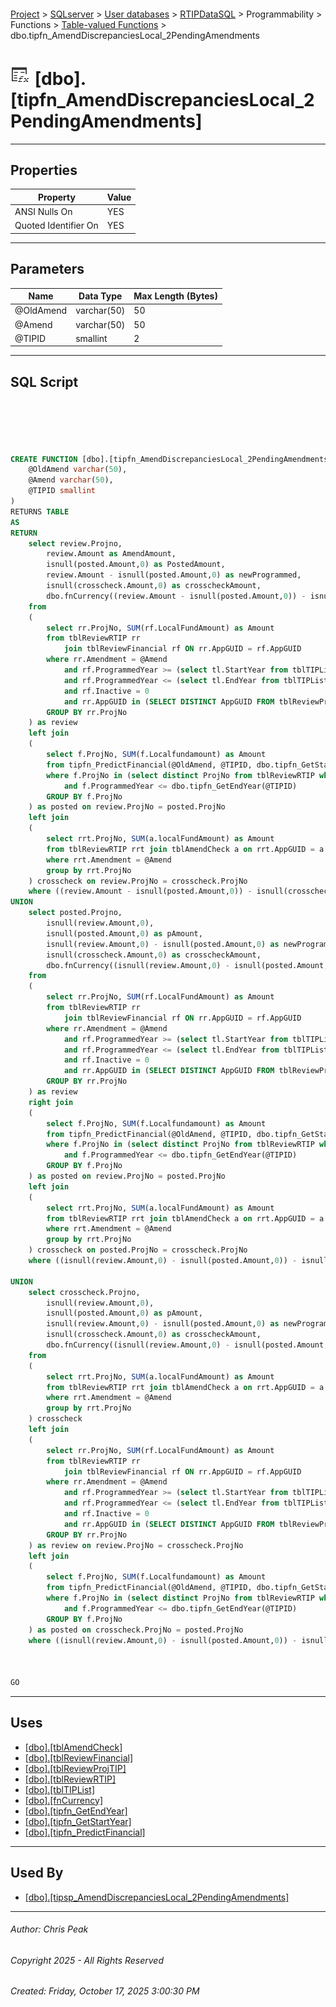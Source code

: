 #### 

[Project](../../../../../../index.md) > [SQLserver](../../../../../index.md) > [User databases](../../../../index.md) > [RTIPDataSQL](../../../index.md) > Programmability > Functions > [Table-valued Functions](Table-valued_Functions.md) > dbo.tipfn_AmendDiscrepanciesLocal_2PendingAmendments

# ![Table-valued Functions](../../../../../../Images/Function_Table32.png) [dbo].[tipfn_AmendDiscrepanciesLocal_2PendingAmendments]

---

## <a name="#properties"></a>Properties

| Property | Value |
|---|---|
| ANSI Nulls On | YES |
| Quoted Identifier On | YES |


---

## <a name="#parameters"></a>Parameters

| Name | Data Type | Max Length (Bytes) |
|---|---|---|
| @OldAmend | varchar(50) | 50 |
| @Amend | varchar(50) | 50 |
| @TIPID | smallint | 2 |


---

## <a name="#sqlscript"></a>SQL Script

```sql





CREATE FUNCTION [dbo].[tipfn_AmendDiscrepanciesLocal_2PendingAmendments](
	@OldAmend varchar(50),
	@Amend varchar(50), 
	@TIPID smallint
)
RETURNS TABLE
AS
RETURN
	select review.Projno, 
		review.Amount as AmendAmount, 
		isnull(posted.Amount,0) as PostedAmount,
		review.Amount - isnull(posted.Amount,0) as newProgrammed,
		isnull(crosscheck.Amount,0) as crosscheckAmount,
		dbo.fnCurrency((review.Amount - isnull(posted.Amount,0)) - isnull(crosscheck.Amount,0)) as discrepancy
	from 
	(
		select rr.ProjNo, SUM(rf.LocalFundAmount) as Amount
		from tblReviewRTIP rr
			join tblReviewFinancial rf ON rr.AppGUID = rf.AppGUID
		where rr.Amendment = @Amend
			and rf.ProgrammedYear >= (select tl.StartYear from tblTIPList tl where tl.TIP_ID = @TIPID)
			and rf.ProgrammedYear <= (select tl.EndYear from tblTIPList tl where tl.TIP_ID = @TIPID)
			and rf.Inactive = 0
			and rr.AppGUID in (SELECT DISTINCT AppGUID FROM tblReviewProjTIP where TIP_ID = @TIPID)
		GROUP BY rr.ProjNo
	) as review
	left join 
	(
		select f.ProjNo, SUM(f.Localfundamount) as Amount
		from tipfn_PredictFinancial(@OldAmend, @TIPID, dbo.tipfn_GetStartYear(@TIPID)) f 
		where f.ProjNo in (select distinct ProjNo from tblReviewRTIP where Amendment = @Amend)
			and f.ProgrammedYear <= dbo.tipfn_GetEndYear(@TIPID)
		GROUP BY f.ProjNo
	) as posted on review.ProjNo = posted.ProjNo
	left join 
	(
		select rrt.ProjNo, SUM(a.localFundAmount) as Amount
		from tblReviewRTIP rrt join tblAmendCheck a on rrt.AppGUID = a.AppGUID
		where rrt.Amendment = @Amend
		group by rrt.ProjNo
	) crosscheck on review.ProjNo = crosscheck.ProjNo
	where ((review.Amount - isnull(posted.Amount,0)) - isnull(crosscheck.Amount,0)) <> 0	
UNION
	select posted.Projno, 
		isnull(review.Amount,0), 
		isnull(posted.Amount,0) as pAmount,
		isnull(review.Amount,0) - isnull(posted.Amount,0) as newProgrammed,
		isnull(crosscheck.Amount,0) as crosscheckAmount,
		dbo.fnCurrency((isnull(review.Amount,0) - isnull(posted.Amount,0)) - isnull(crosscheck.Amount,0)) as discrepancy
	from 
	(
		select rr.ProjNo, SUM(rf.LocalFundAmount) as Amount
		from tblReviewRTIP rr
			join tblReviewFinancial rf ON rr.AppGUID = rf.AppGUID
		where rr.Amendment = @Amend
			and rf.ProgrammedYear >= (select tl.StartYear from tblTIPList tl where tl.TIP_ID = @TIPID)
			and rf.ProgrammedYear <= (select tl.EndYear from tblTIPList tl where tl.TIP_ID = @TIPID)
			and rf.Inactive = 0
			and rr.AppGUID in (SELECT DISTINCT AppGUID FROM tblReviewProjTIP where TIP_ID = @TIPID)
		GROUP BY rr.ProjNo
	) as review
	right join 
	(
		select f.ProjNo, SUM(f.Localfundamount) as Amount
		from tipfn_PredictFinancial(@OldAmend, @TIPID, dbo.tipfn_GetStartYear(@TIPID)) f 
		where f.ProjNo in (select distinct ProjNo from tblReviewRTIP where Amendment = @Amend)
			and f.ProgrammedYear <= dbo.tipfn_GetEndYear(@TIPID)
		GROUP BY f.ProjNo
	) as posted on review.ProjNo = posted.ProjNo
	left join 
	(
		select rrt.ProjNo, SUM(a.localFundAmount) as Amount
		from tblReviewRTIP rrt join tblAmendCheck a on rrt.AppGUID = a.AppGUID
		where rrt.Amendment = @Amend
		group by rrt.ProjNo
	) crosscheck on posted.ProjNo = crosscheck.ProjNo
	where ((isnull(review.Amount,0) - isnull(posted.Amount,0)) - isnull(crosscheck.Amount,0)) <> 0	

UNION
	select crosscheck.Projno, 
		isnull(review.Amount,0), 
		isnull(posted.Amount,0) as pAmount,
		isnull(review.Amount,0) - isnull(posted.Amount,0) as newProgrammed,
		isnull(crosscheck.Amount,0) as crosscheckAmount,
		dbo.fnCurrency((isnull(review.Amount,0) - isnull(posted.Amount,0)) - isnull(crosscheck.Amount,0)) as discrepancy
	from 
	(
		select rrt.ProjNo, SUM(a.localFundAmount) as Amount
		from tblReviewRTIP rrt join tblAmendCheck a on rrt.AppGUID = a.AppGUID
		where rrt.Amendment = @Amend
		group by rrt.ProjNo
	) crosscheck 
	left join 
	(
		select rr.ProjNo, SUM(rf.LocalFundAmount) as Amount
		from tblReviewRTIP rr
			join tblReviewFinancial rf ON rr.AppGUID = rf.AppGUID
		where rr.Amendment = @Amend
			and rf.ProgrammedYear >= (select tl.StartYear from tblTIPList tl where tl.TIP_ID = @TIPID)
			and rf.ProgrammedYear <= (select tl.EndYear from tblTIPList tl where tl.TIP_ID = @TIPID)
			and rf.Inactive = 0
			and rr.AppGUID in (SELECT DISTINCT AppGUID FROM tblReviewProjTIP where TIP_ID = @TIPID)
		GROUP BY rr.ProjNo
	) as review on review.ProjNo = crosscheck.ProjNo
	left join 
	(
		select f.ProjNo, SUM(f.Localfundamount) as Amount
		from tipfn_PredictFinancial(@OldAmend, @TIPID, dbo.tipfn_GetStartYear(@TIPID)) f 
		where f.ProjNo in (select distinct ProjNo from tblReviewRTIP where Amendment = @Amend)
			and f.ProgrammedYear <= dbo.tipfn_GetEndYear(@TIPID)
		GROUP BY f.ProjNo
	) as posted on crosscheck.ProjNo = posted.ProjNo
	where ((isnull(review.Amount,0) - isnull(posted.Amount,0)) - isnull(crosscheck.Amount,0)) <> 0	



GO

```


---

## <a name="#uses"></a>Uses

* [[dbo].[tblAmendCheck]](../../../Tables/dbo_tblAmendCheck.md)
* [[dbo].[tblReviewFinancial]](../../../Tables/dbo_tblReviewFinancial.md)
* [[dbo].[tblReviewProjTIP]](../../../Tables/dbo_tblReviewProjTIP.md)
* [[dbo].[tblReviewRTIP]](../../../Tables/dbo_tblReviewRTIP.md)
* [[dbo].[tblTIPList]](../../../Tables/dbo_tblTIPList.md)
* [[dbo].[fnCurrency]](../Scalar-valued_Functions/dbo_fnCurrency.md)
* [[dbo].[tipfn_GetEndYear]](../Scalar-valued_Functions/dbo_tipfn_GetEndYear.md)
* [[dbo].[tipfn_GetStartYear]](../Scalar-valued_Functions/dbo_tipfn_GetStartYear.md)
* [[dbo].[tipfn_PredictFinancial]](dbo_tipfn_PredictFinancial.md)


---

## <a name="#usedby"></a>Used By

* [[dbo].[tipsp_AmendDiscrepanciesLocal_2PendingAmendments]](../../Stored_Procedures/dbo_tipsp_AmendDiscrepanciesLocal_2PendingAmendments.md)


---

###### Author:  Chris Peak

###### Copyright 2025 - All Rights Reserved

###### Created: Friday, October 17, 2025 3:00:30 PM

